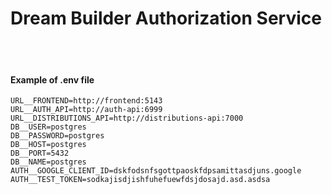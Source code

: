 # Dream Builder Authorization Service

<br><br>
#### Example of .env file
```
URL__FRONTEND=http://frontend:5143
URL__AUTH_API=http://auth-api:6999
URL__DISTRIBUTIONS_API=http://distributions-api:7000
DB__USER=postgres
DB__PASSWORD=postgres
DB__HOST=postgres
DB__PORT=5432
DB__NAME=postgres
AUTH__GOOGLE_CLIENT_ID=dskfodsnfsgottpaoskfdpsamittasdjuns.google
AUTH__TEST_TOKEN=sodkajisdjishfuhefuewfdsjdosajd.asd.asdsa
```

